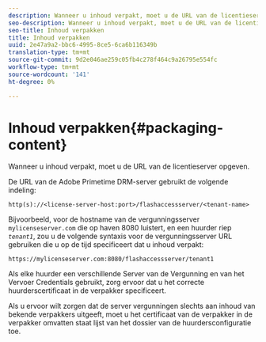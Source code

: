 ```yaml
---
description: Wanneer u inhoud verpakt, moet u de URL van de licentieserver opgeven.
seo-description: Wanneer u inhoud verpakt, moet u de URL van de licentieserver opgeven.
seo-title: Inhoud verpakken
title: Inhoud verpakken
uuid: 2e47a9a2-bbc6-4995-8ce5-6ca6b116349b
translation-type: tm+mt
source-git-commit: 9d2e046ae259c05fb4c278f464c9a26795e554fc
workflow-type: tm+mt
source-wordcount: '141'
ht-degree: 0%

---
```



# Inhoud verpakken{#packaging-content}

Wanneer u inhoud verpakt, moet u de URL van de licentieserver opgeven.

De URL van de Adobe Primetime DRM-server gebruikt de volgende indeling:

```
http(s)://<license-server-host:port>/flashaccessserver/<tenant-name>
```

Bijvoorbeeld, voor de hostname van de vergunningsserver `mylicenseserver.com` die op haven 8080 luistert, en een huurder riep *`tenant1`*, zou u de volgende syntaxis voor de vergunningsserver URL gebruiken die u op de tijd specificeert dat u inhoud verpakt:

```
https://mylicenseserver.com:8080/flashaccessserver/tenant1
```

Als elke huurder een verschillende Server van de Vergunning en van het Vervoer Credentials gebruikt, zorg ervoor dat u het correcte huurderscertificaat in de verpakker specificeert.

Als u ervoor wilt zorgen dat de server vergunningen slechts aan inhoud van bekende verpakkers uitgeeft, moet u het certificaat van de verpakker in de verpakker omvatten staat lijst van het dossier van de huurdersconfiguratie toe.
